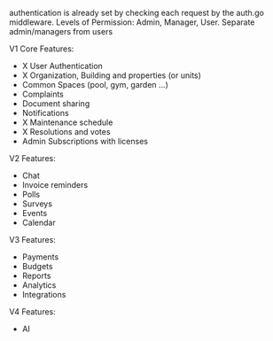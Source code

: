 authentication is already set by checking each request by the auth.go middleware.
Levels of Permission: Admin, Manager, User.
Separate admin/managers from users

V1 Core Features:
- X User Authentication
- X Organization, Building and properties (or units)
-  Common Spaces (pool, gym, garden ...)
-  Complaints
-  Document sharing
-  Notifications
- X Maintenance schedule
- X Resolutions and votes
-  Admin Subscriptions with licenses

V2 Features:
- Chat
- Invoice reminders
- Polls
- Surveys
- Events
- Calendar

V3 Features:
- Payments
- Budgets
- Reports
- Analytics
- Integrations

V4 Features:
- AI